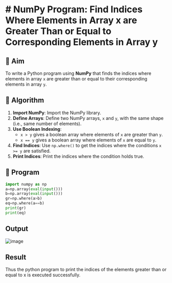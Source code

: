 # # NumPy Program: Find Indices Where Elements in Array x are Greater Than or Equal to Corresponding Elements in Array y

## 🎯 Aim
To write a Python program using **NumPy** that finds the indices where elements in array `x` are greater than or equal to their corresponding elements in array `y`.

## 🧠 Algorithm
1. **Import NumPy**: Import the NumPy library.
2. **Define Arrays**: Define two NumPy arrays, `x` and `y`, with the same shape (i.e., same number of elements).
3. **Use Boolean Indexing**: 
   - `x > y` gives a boolean array where elements of `x` are greater than `y`.
   - `x == y` gives a boolean array where elements of `x` are equal to `y`.
4. **Find Indices**: Use `np.where()` to get the indices where the conditions `x >= y` are satisfied.
5. **Print Indices**: Print the indices where the condition holds true.

## 🧾 Program
``` python
import numpy as np
a=np.array(eval(input()))
b=np.array(eval(input()))
gr=np.where(a>b)
eq=np.where(a==b)
print(gr)
print(eq)
```
## Output
![image](https://github.com/user-attachments/assets/b76a25c2-4b67-4070-bdcf-a4c51cb75162)

## Result
Thus the python program to print the indices of the elements greater than or equal to x is executed successfully.
